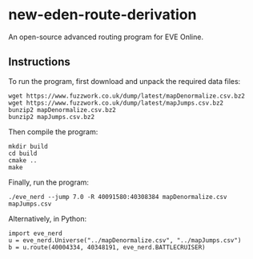 # new-eden-route-derivation
An open-source advanced routing program for EVE Online.

## Instructions

To run the program, first download and unpack the required data files:

    wget https://www.fuzzwork.co.uk/dump/latest/mapDenormalize.csv.bz2
    wget https://www.fuzzwork.co.uk/dump/latest/mapJumps.csv.bz2
    bunzip2 mapDenormalize.csv.bz2
    bunzip2 mapJumps.csv.bz2

Then compile the program:

    mkdir build
    cd build
    cmake ..
    make

Finally, run the program:

    ./eve_nerd --jump 7.0 -R 40091580:40308384 mapDenormalize.csv mapJumps.csv

Alternatively, in Python:

    import eve_nerd
    u = eve_nerd.Universe("../mapDenormalize.csv", "../mapJumps.csv")
    b = u.route(40004334, 40348191, eve_nerd.BATTLECRUISER)
